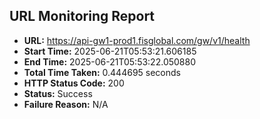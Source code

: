 ## URL Monitoring Report

- **URL:** https://api-gw1-prod1.fisglobal.com/gw/v1/health
- **Start Time:** 2025-06-21T05:53:21.606185
- **End Time:** 2025-06-21T05:53:22.050880
- **Total Time Taken:** 0.444695 seconds
- **HTTP Status Code:** 200
- **Status:** Success
- **Failure Reason:** N/A
